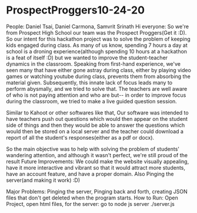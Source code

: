 # ProspectProggers10-24-20
People: Daniel Tsai, Daniel Carmona, Samvrit Srinath
Hi everyone: So we're from Prospect High School our team was the Prospect Proggers(Get it :D). So our intent for this hackathon project was to solve the problem of keeping kids engaged during class. As many of us know, spending 7 hours a day at school is a droning experience(although spending 10 hours at a hackathon is a feat of itself :D) but we wanted to improve the student-teacher dynamics in the classroom. Speaking from first-hand experience, we've seen many that have either gone astray during class, either by playing video games or watching youtube during class, prevents them from absorbing the material given. Subsequently, this innate lack of focus leads many to perform abysmally, and we tried to solve that. The teachers are well aware of who is not paying attention and who are but-- in order to improve focus during the classroom, we tried to make a live guided question session. 

Similar to Kahoot or other softwares like that, Our software was intended to have teachers push out questions which would then appear on the student side of things and then they would be able to answer the questions which would then be stored on a local server and the teacher could download a report of all the student's responses(either as a pdf or docx). 

So the main objective was to help with solving the problem of students' wandering attention, and although it wasn't perfect, we're still proud of the result
Future Improvements: We could make the website visually appealing, have it more interactive and vibrant so that it would attract more students, have an account feature, and have a proper domain. Also Pinging the server(and making it work) :D)

Major Problems: Pinging the server, Pinging back and forth, creating JSON files that don't get deleted when the program starts. 
How to Run: Open Project, open html files, for the server: go to node js server ./server.js
